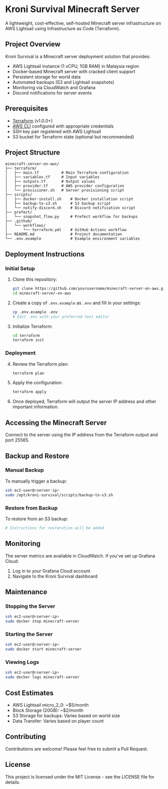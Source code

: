 # Kroni Survival Minecraft Server

A lightweight, cost-effective, self-hosted Minecraft server infrastructure on AWS Lightsail using Infrastructure as Code (Terraform).

## Project Overview

Kroni Survival is a Minecraft server deployment solution that provides:

- AWS Lightsail instance (1 vCPU, 1GB RAM) in Malaysia region
- Docker-based Minecraft server with cracked client support
- Persistent storage for world data
- Automated backups (S3 and Lightsail snapshots)
- Monitoring via CloudWatch and Grafana
- Discord notifications for server events

## Prerequisites

- [Terraform](https://www.terraform.io/downloads.html) (v1.0.0+)
- [AWS CLI](https://aws.amazon.com/cli/) configured with appropriate credentials
- SSH key pair registered with AWS Lightsail
- S3 bucket for Terraform state (optional but recommended)

## Project Structure

```
minecraft-server-on-aws/
├── terraform/
│   ├── main.tf          # Main Terraform configuration
│   ├── variables.tf     # Input variables
│   ├── outputs.tf       # Output values
│   ├── provider.tf      # AWS provider configuration
│   └── provisioner.sh   # Server provisioning script
├── scripts/
│   ├── docker-install.sh    # Docker installation script
│   ├── backup-to-s3.sh      # S3 backup script
│   └── notify-discord.sh    # Discord notification script
├── prefect/
│   └── snapshot_flow.py     # Prefect workflow for backups
├── .github/
│   └── workflows/
│       └── terraform.yml    # GitHub Actions workflow
├── README.md                # Project documentation
└── .env.example             # Example environment variables
```

## Deployment Instructions

### Initial Setup

1. Clone this repository:
   ```bash
   git clone https://github.com/yourusername/minecraft-server-on-aws.git
   cd minecraft-server-on-aws
   ```

2. Create a copy of `.env.example` as `.env` and fill in your settings:
   ```bash
   cp .env.example .env
   # Edit .env with your preferred text editor
   ```

3. Initialize Terraform:
   ```bash
   cd terraform
   terraform init
   ```

### Deployment

4. Review the Terraform plan:
   ```bash
   terraform plan
   ```

5. Apply the configuration:
   ```bash
   terraform apply
   ```

6. Once deployed, Terraform will output the server IP address and other important information.

## Accessing the Minecraft Server

Connect to the server using the IP address from the Terraform output and port 25565.

## Backup and Restore

### Manual Backup

To manually trigger a backup:

```bash
ssh ec2-user@<server-ip>
sudo /opt/kroni-survival/scripts/backup-to-s3.sh
```

### Restore from Backup

To restore from an S3 backup:

```bash
# Instructions for restoration will be added
```

## Monitoring

The server metrics are available in CloudWatch. If you've set up Grafana Cloud:

1. Log in to your Grafana Cloud account
2. Navigate to the Kroni Survival dashboard

## Maintenance

### Stopping the Server

```bash
ssh ec2-user@<server-ip>
sudo docker stop minecraft-server
```

### Starting the Server

```bash
ssh ec2-user@<server-ip>
sudo docker start minecraft-server
```

### Viewing Logs

```bash
ssh ec2-user@<server-ip>
sudo docker logs minecraft-server
```

## Cost Estimates

- AWS Lightsail micro_2_0: ~$5/month
- Block Storage (20GB): ~$2/month
- S3 Storage for backups: Varies based on world size
- Data Transfer: Varies based on player count

## Contributing

Contributions are welcome! Please feel free to submit a Pull Request.

## License

This project is licensed under the MIT License - see the LICENSE file for details.